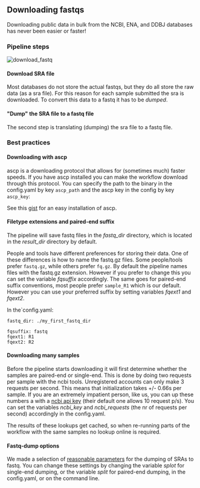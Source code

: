 ## Downloading fastqs
Downloading public data in bulk from the NCBI, ENA, and DDBJ databases has never been easier or faster!

### Pipeline steps
![download_fastq](../../_static/download_fastq.png "seq2science")

#### Download SRA file
Most databases do not store the actual fastqs, but they do all store the raw data (as a sra file). For this reason for each sample submitted the sra is downloaded. To convert this data to a fastq it has to be *dumped*. 

#### "Dump" the SRA file to a fastq file
The second step is translating (dumping) the sra file to a fastq file.

### Best practices
#### Downloading with ascp
ascp is a downloading protocol that allows for (sometimes much) faster speeds. If you have ascp installed you can make the workflow download through this protocol. You can specify the path to the binary in the config.yaml by key `ascp_path` and the ascp key in the config by key `ascp_key`:

See this [gist](https://gist.github.com/mfansler/71f09c8b6c9a95ec4e759a8ffc488be3) for an easy installation of ascp.

#### Filetype extensions and paired-end suffix
The pipeline will save fastq files in the *fastq_dir* directory, which is located in the *result_dir* directory by default.

People and tools have different preferences for storing their data. One of these differences is how to name the fastq.gz files. Some people/tools prefer `fastq.gz`, while others prefer `fq.gz`. By default the pipeline names files with the fastq.gz extension. However if you prefer to change this you can set the variable *fqsuffix* accordingly.
The same goes for paired-end suffix conventions, most people prefer `sample_R1` which is our default. However you can use your preferred suffix by setting variables *fqext1* and *fqext2*.

In the`config.yaml:
```
fastq_dir: ./my_first_fastq_dir

fqsuffix: fastq
fqext1: R1
fqext2: R2
```

#### Downloading many samples
Before the pipeline starts downloading it will first determine whether the samples are paired-end or single-end. This is done by doing two requests per sample with the ncbi tools. Unregistered accounts can only make 3 requests per second. This means that initialization takes +/- 0.66s per sample. If you are an extremely impatient person, like us, you can up these numbers a with a [ncbi api key](https://ncbiinsights.ncbi.nlm.nih.gov/2017/11/02/new-api-keys-for-the-e-utilities/) (their default one allows 10 request p/s). You can set the variables *ncbi_key* and *ncbi_requests* (the nr of requests per second) accordingly in the config.yaml.

The results of these lookups get cached, so when re-running parts of the workflow with the same samples no lookup online is required.

#### Fastq-dump options
We made a selection of [reasonable parameters](https://edwards.sdsu.edu/research/fastq-dump/) for the dumping of SRAs to fastq. You can change these settings by changing the variable *splot* for single-end dumping, or the variable *split* for paired-end dumping, in the config.yaml, or on the command line. 
